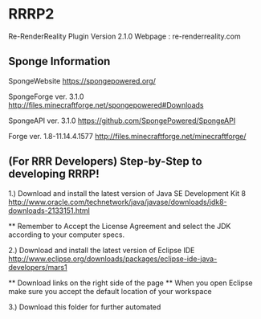 # RRRP2
Re-RenderReality Plugin Version 2.1.0 Webpage : re-renderreality.com

## Sponge Information

SpongeWebsite
https://spongepowered.org/

SpongeForge ver. 3.1.0
http://files.minecraftforge.net/spongepowered#Downloads

SpongeAPI ver. 3.1.0
https://github.com/SpongePowered/SpongeAPI

Forge ver. 1.8-11.14.4.1577
http://files.minecraftforge.net/minecraftforge/

## (For RRR Developers) Step-by-Step to developing RRRP!

1.)
Download and install the latest version of Java SE Development Kit 8
http://www.oracle.com/technetwork/java/javase/downloads/jdk8-downloads-2133151.html

** Remember to Accept the License Agreement and select the JDK according to your computer specs.

2.)
Download and install the latest version of Eclipse IDE 
http://www.eclipse.org/downloads/packages/eclipse-ide-java-developers/mars1

** Download links on the right side of the page 
** When you open Eclipse make sure you accept the default location of your workspace

3.)
Download this folder for further automated

